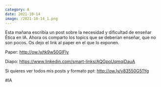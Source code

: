 ```yaml
--- 
category: A 
date: 2021-10-14 
image: /2021-10-14_1.png 
--- 
```


Esta mañana escribía un post sobre la necesidad y dificultad de enseñar Ética en IA. Ahora os comparto los topics que se deberían enseñar, que no son pocos. Os dejo el link al paper en el que lo exponen. 

Paper: http://ow.ly/tk9w50GlFly

Diapo: https://www.linkedin.com/smart-links/AQGpoUqmqiDauA

Si quieres ver todos mis posts y formato ppt: http://ow.ly/y83550G51Yg

#IA